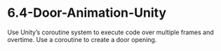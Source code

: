 # 6.4-Door-Animation-Unity
Use Unity’s coroutine system to execute code over multiple frames and overtime. Use a coroutine to create a door opening.
